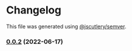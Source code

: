 # Changelog

This file was generated using [@jscutlery/semver](https://github.com/jscutlery/semver).

### [0.0.2](https://github.com/Crate-Network/crate/compare/@crate/server-0.0.1...@crate/server-0.0.2) (2022-06-17)
